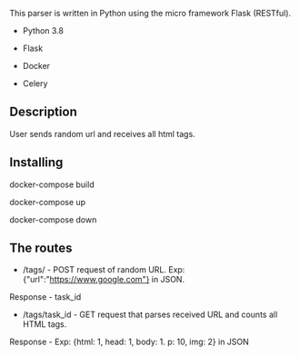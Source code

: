  This parser is written in Python using the micro framework Flask (RESTful).

- Python 3.8

- Flask

- Docker

- Celery

## Description
User sends random url and receives all html tags.



## Installing

docker-compose build

docker-compose up

docker-compose down



## The routes

- /tags/ - POST request of random URL. Exp: {"url":"https://www.google.com"} in JSON. 

Response - task_id


- /tags/task_id - GET request that parses received URL and counts all HTML tags. 

Response - Exp: {html: 1, head: 1, body: 1. p: 10, img: 2} in JSON
